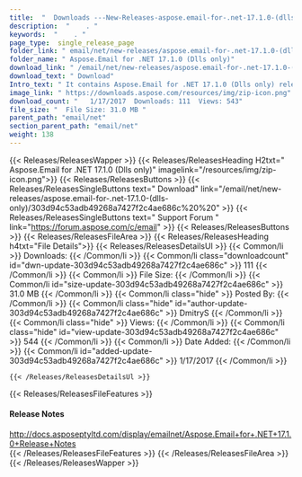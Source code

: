 ```yaml
---
title:  "  Downloads ---New-Releases-aspose.email-for-.net-17.1.0-(dlls-only) . " 
description:  "    . " 
keywords:  "    . " 
page_type:  single_release_page
folder_link: " email/net/new-releases/aspose.email-for-.net-17.1.0-(dlls-only)/"
folder_name: " Aspose.Email for .NET 17.1.0 (Dlls only)"
download_link: " /email/net/new-releases/aspose.email-for-.net-17.1.0-(dlls-only)/303d94c53adb49268a7427f2c4ae686c"
download_text: " Download"
Intro_text: " It contains Aspose.Email for .NET 17.1.0 (Dlls only) release."
image_link: " https://downloads.aspose.com/resources/img/zip-icon.png"
download_count: "   1/17/2017  Downloads: 111  Views: 543"
file_size: "  File Size: 31.0 MB "
parent_path: "email/net"
section_parent_path: "email/net"
weight: 138 
---
```


{{< Releases/ReleasesWapper >}}
  {{< Releases/ReleasesHeading H2txt=" Aspose.Email for .NET 17.1.0 (Dlls only)" imagelink="/resources/img/zip-icon.png">}}
  {{< Releases/ReleasesButtons >}}
    {{< Releases/ReleasesSingleButtons text=" Download" link="/email/net/new-releases/aspose.email-for-.net-17.1.0-(dlls-only)/303d94c53adb49268a7427f2c4ae686c%20%20" >}}
    {{< Releases/ReleasesSingleButtons text=" Support Forum " link="https://forum.aspose.com/c/email" >}}
  {{< Releases/ReleasesButtons >}}
  {{< Releases/ReleasesFileArea >}}
    {{< Releases/ReleasesHeading h4txt="File Details">}}
    {{< Releases/ReleasesDetailsUl >}}
            {{< Common/li  >}} Downloads: {{< /Common/li >}} 
      {{< Common/li class="downloadcount" id="dwn-update-303d94c53adb49268a7427f2c4ae686c" >}} 111 {{< /Common/li >}} 
      {{< Common/li  >}} File Size: {{< /Common/li >}} 
      {{< Common/li id="size-update-303d94c53adb49268a7427f2c4ae686c" >}} 31.0 MB {{< /Common/li >}} 
      {{< Common/li  class="hide" >}} Posted By: {{< /Common/li >}} 
      {{< Common/li class="hide" id="author-update-303d94c53adb49268a7427f2c4ae686c" >}} DmitryS {{< /Common/li >}} 
      {{< Common/li class="hide"  >}} Views: {{< /Common/li >}} 
      {{< Common/li class="hide" id="view-update-303d94c53adb49268a7427f2c4ae686c" >}} 544 {{< /Common/li >}} 
      {{< Common/li  >}} Date Added: {{< /Common/li >}} 
      {{< Common/li id="added-update-303d94c53adb49268a7427f2c4ae686c" >}} 1/17/2017 {{< /Common/li >}} 

    {{< /Releases/ReleasesDetailsUl >}}

  {{< Releases/ReleasesFileFeatures >}}
      <h4>Release Notes</h4><div><a href="http://docs.asposeptyltd.com/display/emailnet/Aspose.Email+for+.NET+17.1.0+Release+Notes">http://docs.asposeptyltd.com/display/emailnet/Aspose.Email+for+.NET+17.1.0+Release+Notes</a></div>
  {{< /Releases/ReleasesFileFeatures >}}
 {{< /Releases/ReleasesFileArea >}}
{{< /Releases/ReleasesWapper >}}


